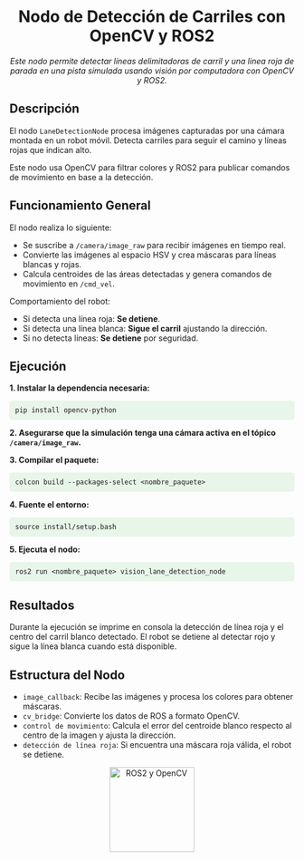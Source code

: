<h1 align="center">Nodo de Detección de Carriles con OpenCV y ROS2</h1>

<p align="center">
  <i>Este nodo permite detectar líneas delimitadoras de carril y una linea roja de parada en una pista simulada usando visión por computadora con OpenCV y ROS2.</i>
</p>

<h2>Descripción</h2>
<p>El nodo <code>LaneDetectionNode</code> procesa imágenes capturadas por una cámara montada en un robot móvil. Detecta carriles para seguir el camino y líneas rojas que indican alto.</p>

<p>Este nodo usa OpenCV para filtrar colores y ROS2 para publicar comandos de movimiento en base a la detección.</p>

<h2>Funcionamiento General</h2>

<p>El nodo realiza lo siguiente:</p>
<ul>
  <li>Se suscribe a <code>/camera/image_raw</code> para recibir imágenes en tiempo real.</li>
  <li>Convierte las imágenes al espacio HSV y crea máscaras para líneas blancas y rojas.</li>
  <li>Calcula centroides de las áreas detectadas y genera comandos de movimiento en <code>/cmd_vel</code>.</li>
</ul>

<p>Comportamiento del robot:</p>
<ul>
  <li>Si detecta una línea roja: <strong>Se detiene</strong>.</li>
  <li>Si detecta una línea blanca: <strong>Sigue el carril</strong> ajustando la dirección.</li>
  <li>Si no detecta líneas: <strong>Se detiene</strong> por seguridad.</li>
</ul>

<h2>Ejecución</h2>

<p><strong>1. Instalar la dependencia necesaria:</strong></p>

<pre style="background-color:#e8f5e9;padding:10px;border-radius:5px"><code>pip install opencv-python</code></pre>

<p><strong>2. Asegurarse que la simulación tenga una cámara activa en el tópico <code>/camera/image_raw</code>.</strong></p>

<p><strong>3. Compilar el paquete:</strong></p>

<pre style="background-color:#e8f5e9;padding:10px;border-radius:5px"><code>colcon build --packages-select &lt;nombre_paquete&gt;</code></pre>

<p><strong>4. Fuente el entorno:</strong></p>

<pre style="background-color:#e8f5e9;padding:10px;border-radius:5px"><code>source install/setup.bash</code></pre>

<p><strong>5. Ejecuta el nodo:</strong></p>

<pre style="background-color:#e8f5e9;padding:10px;border-radius:5px"><code>ros2 run &lt;nombre_paquete&gt; vision_lane_detection_node</code></pre>

<h2>Resultados</h2>
<p>Durante la ejecución se imprime en consola la detección de línea roja y el centro del carril blanco detectado. El robot se detiene al detectar rojo y sigue la línea blanca cuando está disponible.</p>

<h2>Estructura del Nodo</h2>
<ul>
  <li><code>image_callback</code>: Recibe las imágenes y procesa los colores para obtener máscaras.</li>
  <li><code>cv_bridge</code>: Convierte los datos de ROS a formato OpenCV.</li>
  <li><code>control de movimiento</code>: Calcula el error del centroide blanco respecto al centro de la imagen y ajusta la dirección.</li>
  <li><code>detección de línea roja</code>: Si encuentra una máscara roja válida, el robot se detiene.</li>
</ul>

<p align="center">
  <img src="https://upload.wikimedia.org/wikipedia/commons/thumb/d/db/ROS_logo.svg/512px-ROS_logo.svg.png" alt="ROS2 y OpenCV" width="150"/>
</p>
